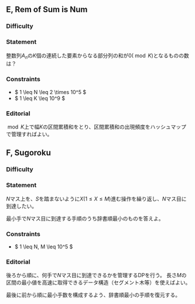 ## E, Rem of Sum is Num
### Difficulty

### Statement
整数列$A_n$の$K$個の連続した要素からなる部分列の和が$0 (\bmod K)$となるものの数は？

### Constraints
- $ 1 \leq N \leq 2 \times 10^5 $
- $ 1 \leq K \leq 10^9 $

### Editorial
$\bmod K$上で幅$K$の区間累積和をとり、区間累積和の出現頻度をハッシュマップで管理すればよい。

## F, Sugoroku
### Difficulty

### Statement
$N$マス上を、$S$を踏まないように$X(1\leq X \leq M)$進む操作を繰り返し、$N$マス目に到達したい。

最小手で$N$マス目に到達する手順のうち辞書順最小のものを答えよ。

### Constraints
- $ 1 \leq N, M \leq 10^5 $

### Editorial
後ろから順に、何手で$N$マス目に到達できるかを管理するDPを行う。
長さ$M$の区間の最小値を高速に取得できるデータ構造（セグメント木等）を使えばよい。

最後に前から順に最小手数を構成するよう、辞書順最小の手順を復元する。
